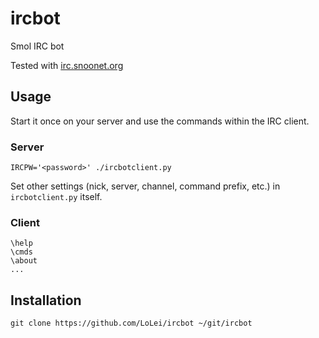 # ircbot
Smol IRC bot

Tested with [irc.snoonet.org](https://snoonet.org/)

## Usage
Start it once on your server and use the commands within the IRC client.

### Server
```
IRCPW='<password>' ./ircbotclient.py
```

Set other settings (nick, server, channel, command prefix, etc.) in `ircbotclient.py` itself.

### Client
```
\help
\cmds
\about
...
```

## Installation
```
git clone https://github.com/LoLei/ircbot ~/git/ircbot
```
